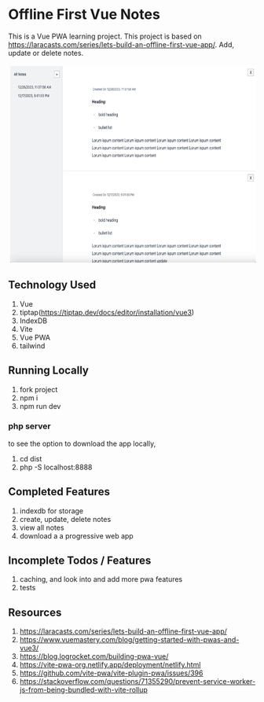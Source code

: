 # Offline First Vue Notes
This is a Vue PWA learning project. This project is based on https://laracasts.com/series/lets-build-an-offline-first-vue-app/. Add, update or delete notes.

<img src="./readme-image.png" alt="Notes" height="400" width="500" style="vertical-align:top; margin:4px">

## Technology Used

1. Vue
2. tiptap(https://tiptap.dev/docs/editor/installation/vue3)
3. IndexDB
4. Vite
5. Vue PWA
6. tailwind

## Running Locally

1. fork project
2. npm i
3. npm run dev

### php server
to see the option to download the app locally, 
1. cd dist
2. php -S localhost:8888


## Completed Features

1. indexdb for storage
2. create, update, delete notes
3. view all notes
4. download a a progressive web app

## Incomplete Todos / Features

1. caching, and look into and add more pwa features
2. tests

## Resources

1. https://laracasts.com/series/lets-build-an-offline-first-vue-app/
2. https://www.vuemastery.com/blog/getting-started-with-pwas-and-vue3/
3. https://blog.logrocket.com/building-pwa-vue/
4. https://vite-pwa-org.netlify.app/deployment/netlify.html
5. https://github.com/vite-pwa/vite-plugin-pwa/issues/396
6. https://stackoverflow.com/questions/71355290/prevent-service-worker-js-from-being-bundled-with-vite-rollup
